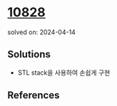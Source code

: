 # [10828](https://www.acmicpc.net/problem/10828)
solved on: 2024-04-14

## Solutions

- STL stack을 사용하여 손쉽게 구현

## References

